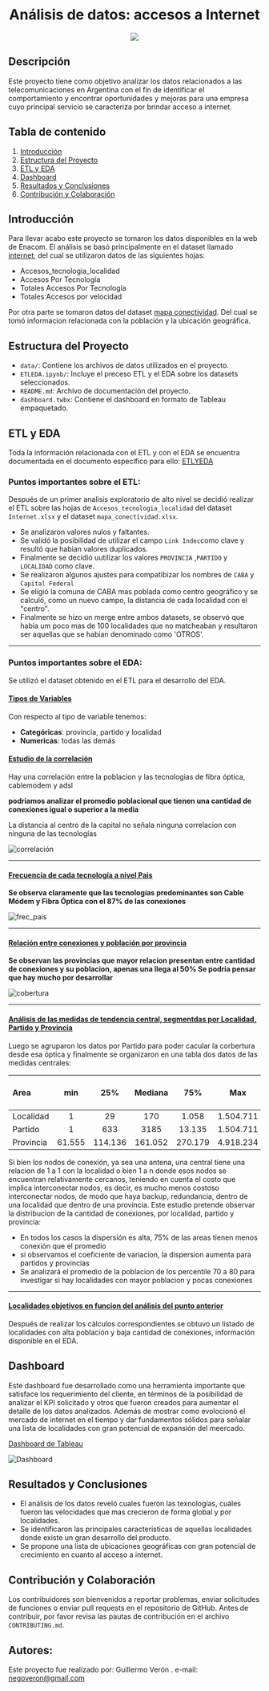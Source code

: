 <h1 align='center'>
   <b>Análisis de datos: accesos a Internet</b>
</h1>

<p align='center'>
   <img src ="./data/telcom.jpeg">
</p>

## Descripción

Este proyecto tiene como objetivo analizar los datos relacionados a las telecomunicaciones en Argentina con el fin de identificar el comportamiento y encontrar oportunidades y mejoras para una empresa cuyo principal servicio se caracteriza por brindar acceso a internet.

## Tabla de contenido

1. [Introducción](#introducción)
2. [Estructura del Proyecto](#estructura-del-proyecto)
3. [ETL y EDA](#etl-y-eda)
4. [Dashboard](#dashboard)
5. [Resultados y Conclusiones](#resultados-y-conclusiones)
6. [Contribución y Colaboración](#contribución-y-colaboración)

## Introducción

Para llevar acabo este proyecto se tomaron los datos disponibles en la web de Enacom. El análisis se basó principalmente en el dataset llamado [internet](https://indicadores.enacom.gob.ar/Files/Datos_Abiertos/Internet.xlsx), del cual se utilizaron datos de las siguientes hojas:

- Accesos_tecnologia_localidad
- Accesos Por Tecnología
- Totales Accesos Por Tecnología
- Totales Accesos por velocidad

Por otra parte se tomaron datos del dataset [mapa conectividad](https://indicadores.enacom.gob.ar/Files/Datos_Abiertos/mapa_conectividad.xlsx). Del cual se tomó informacion relacionada con la población y la ubicación geográfica.

## Estructura del Proyecto

- `data/`: Contiene los archivos de datos utilizados en el proyecto.
- `ETLEDA.ipynb/`: Incluye el preceso ETL y el EDA sobre los datasets seleccionados.
- `README.md`: Archivo de documentación del proyecto.
- `dashboard.twbx`: Contiene el dashboard en formato de Tableau empaquetado.

## ETL y EDA

Toda la información relacionada con el ETL y con el EDA se encuentra documentada en el documento específico para ello: [ETLYEDA](./ETLEDA.ipynb)

### Puntos importantes sobre el ETL:

Después de un primer analisis exploratorio de alto nivel se decidió realizar el ETL sobre las hojas de `Accesos_tecnologia_localidad` del dataset `Internet.xlsx` y el dataset `mapa_conectividad.xlsx`.

- Se analizaron valores nulos y faltantes.
- Se validó la posibilidad de utilizar el campo `Link Indec`como clave y resultó que habian valores duplicados.
- Finalmente se decidió uutilizar los valores `PROVINCIA` ,`PARTIDO` y `LOCALIDAD` como clave.
- Se realizaron algunos ajustes para compatibizar los nombres de `CABA` y  `Capital Federal`
- Se eligió la comuna de CABA mas poblada como centro geográfico y se calculó, como un nuevo campo, la distancia de cada localidad con el "centro".
- Finalmente se hizo un merge entre ambos datasets, se observó que habia um poco mas de 100 localidades que no matcheaban y resultaron ser aquellas que se habian denominado como 'OTROS'.

---

### Puntos importantes sobre el EDA:

Se utilizó el dataset obtenido en el ETL para el desarrollo del EDA.

#### <u>Tipos de Variables</u>

Con respecto al tipo de variable tenemos:

- **Categóricas**: provincia, partido y localidad
- **Numericas**: todas las demás

#### <u>Estudio de la correlación</u>

Hay una correlación entre la poblacion y las tecnologias de fibra óptica, cablemodem y adsl

**podriamos analizar el promedio poblacional que tienen una cantidad de conexiones igual o superior a la media**

La distancia al centro de la capital no señala ninguna correlacion con ninguna de las tecnologías

![correlación](./data/corr.png)

---
#### <u>Frecuencia de cada tecnología a nivel Pais</u>

**Se observa claramente que las tecnologías predominantes son Cable Módem y Fibra Óptica con el 87% de las conexiones**

![frec_pais](./data/frec_pais.png)

---
#### <u>Relación entre conexiones y población por provincia</u>

**Se observan las provincias que mayor relacion presentan entre cantidad de conexiones y su poblacion, apenas una llega al 50% Se podria pensar que hay mucho por desarrollar**

![cobertura](./data/cobertura.png)

---
#### <u>Análisis de las medidas de tendencia central, segmentdas por Localidad, Partido y Provincia</u>

Luego se agruparon los datos por Partido para poder cacular la corbertura desde esa óptica y finalmente se organizaron en una tabla dos datos de las medidas centrales:


| Area      |  min  |   25%   | Mediana |   75%   | Max       | Promedio |  Moda  | Desvío E. | Coef. Var (%) |
| :---------- | :------: | :-------: | :-------: | :-------: | ----------- | ---------- | :------: | :----------: | :-------------: |
| Localidad |   1   |   29   |   170   |  1.058  | 1.504.711 | 3890     |   1   |   32.370   |      12      |
| Partido   |   1   |   633   |  3185  | 13.135 | 1.504.711 | 22.472   |   4   |   81.741   |      27      |
| Provincia | 61.555 | 114.136 | 161.052 | 270.179 | 4.918.234 | 478.486  | 61.555 | 1.011.385 |      47      |

Si bien los nodos de conexión, ya sea una antena, una central tiene una relacion de 1 a 1 con la localidad o bien 1 a n donde esos nodos se encuentran  relativamente cercanos, teniendo en cuenta el costo que implica interconectar nodos, es decir, es mucho menos costoso interconectar nodos, de modo que haya backup, redundancia, dentro de una localidad que dentro de una provincia. Este estudio pretende observar la distribucion de la cantidad de conexiones, por localidad, partido y provincia:

* En todos los casos la dispersión es alta, 75% de las areas tienen menos conexión que el promedio
* si observamos el coeficiente de variacion, la dispersion aumenta para partidos y provincias
* Se analizará el promedio de la poblacion de los percentile 70 a 80 para investigar si hay localidades con mayor poblacion y pocas conexiones

---
#### <u>Localidades objetivos en funcion del análisis del punto anterior</u>

Después de realizar los cálculos correspondientes se obtuvo un listado de localidades con alta población y baja cantidad de conexiones, información disponible en el EDA.


## Dashboard

Este dashboard  fue desarrollado como una herramienta importante que satisface los requerimiento del cliente, en términos de la posibilidad de analizar el KPI solicitado y otros que fueron creados para aumentar el detalle de los datos analizados. Además de mostrar como evolocionó el mercado de internet en el tiempo y dar fundamentos sólidos para señalar una lista de localidades con gran potencial de expansión del meercado.

[Dashboard de Tableau](./data/dashboard.twbx)

![Dashboard](./data/dashboard.png)


## Resultados y Conclusiones

- El análisis de los datos reveló cuales fueron las texnologías, cuáles fueron las velocidades que mas crecieron de forma global y por localidades.
- Se identificaron las principales caracteristicas de aquellas localidades donde existe un gran desarrollo del producto.
- Se propone una lista de ubicaciones geográficas con gran potencial de crecimiento en cuanto al acceso a internet.


## Contribución y Colaboración

Los contribuidores son bienvenidos a reportar problemas, enviar solicitudes de funciones o enviar pull requests en el repositorio de GitHub. Antes de contribuir, por favor revisa las pautas de contribución en el archivo `CONTRIBUTING.md`.


## Autores:

Este proyecto fue realizado por: Guillermo Verón .
e-mail: [negoveron@gmail.com](mailto://negoveron@gmail.com)
